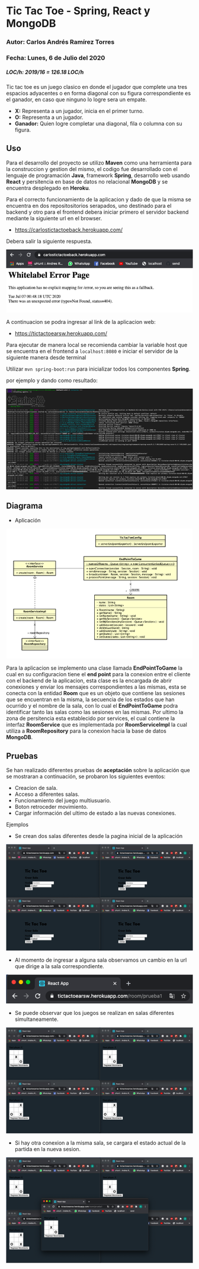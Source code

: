 # Tic Tac Toe - Spring, React y MongoDB 
### Autor: Carlos Andrés Ramírez Torres
### Fecha: Lunes, 6 de Julio del 2020
##### LOC/h: 2019/16 = 126.18 LOC/h

Tic tac toe es un juego clasico en donde el jugador que complete una tres espacios adyacentes o en forma diagonal con su figura correspondiente es el ganador, en caso que ninguno lo logre sera un empate.

* **X:** Representa a un jugador, inicia en el primer turno.
* **O:** Representa a un jugador.
* **Ganador:** Quien logre completar una diagonal, fila o columna con su figura.

## Uso 

Para el desarrollo del proyecto se utilizo **Maven** como una herramienta para la construccion y gestion del mismo, el codigo fue desarrollado con el lenguaje de programación **Java**, framework **Spring**, desarrollo web usando **React** y persitencia en base de datos no relacional **MongoDB** y se encuentra desplegado en **Heroku**.

Para el correcto funcionamiento de la aplicacion y dado de que la misma se encuentra en dos repositositorios serapados, uno destinado para el backend y otro para el frontend debera iniciar primero el servidor backend mediante la siguiente url en el browser.

- https://carlostictactoeback.herokuapp.com/

Debera salir la siguiente respuesta.

![Texto alternativo](https://github.com/CAndresRa/tictactoe-backend/blob/master/imgReadme/Screen%20Shot%202020-07-06%20at%207.48.29%20PM.png)

A continuacion se podra ingresar al link de la aplicacion web:

- https://tictactoearsw.herokuapp.com/

Para ejecutar de manera local se recomienda cambiar la variable host que se encuentra en el frontend a `localhost:8080` e iniciar el servidor de la siguiente manera desde terminal 

Utilizar `mvn spring-boot:run` para inicializar todos los componentes **Spring**.

por ejemplo y dando como resultado:

![Texto alternativo](https://github.com/CAndresRa/tictactoe-backend/blob/master/imgReadme/Screen%20Shot%202020-07-06%20at%207.41.37%20PM.png)


## Diagrama

* Aplicación 

![Texto alternativo](https://github.com/CAndresRa/tictactoe-backend/blob/master/imgReadme/Screen%20Shot%202020-07-06%20at%207.02.05%20PM.png)

Para la aplicacion se implemento una clase llamada **EndPointToGame** la cual en su configuracion tiene el **end point** para la conexion entre el cliente con el backend de la aplicacion, esta clase es la encargada de abrir conexiones y enviar los mensajes correspondientes a las mismas, esta se conecta con la entidad **Room** que es un objeto que contiene las sesiones que se encuentran en la misma, la secuencia de los estados que han ocurrido y el nombre de la sala, con lo cual el **EndPointToGame** podra identificar tanto las salas como las sesiones en las mismas. Por ultimo la zona de persitencia esta establecido por services, el cual contiene la interfaz **RoomService** que es implementada por **RoomServiceImpl** la cual utiliza a **RoomRepository** para la conexion hacia la base de datos **MongoDB**.


## Pruebas 

Se han realizado diferentes pruebas de **aceptación** sobre la aplicación que se mostraran a continuación, se probaron los siguientes eventos:

* Creacion de sala.
* Acceso a diferentes salas.
* Funcionamiento del juego multiusuario.
* Boton retroceder movimiento.
* Cargar información del ultimo de estado a las nuevas conexiones.

Ejemplos

* Se crean dos salas diferentes desde la pagina inicial de la aplicación

![](https://github.com/CAndresRa/tictactoe-backend/blob/master/imgReadme/Screen%20Shot%202020-07-06%20at%207.27.19%20PM.png)

* Al momento de ingresar a alguna sala observamos un cambio en la url que dirige a la sala correspondiente.

![](https://github.com/CAndresRa/tictactoe-backend/blob/master/imgReadme/Screen%20Shot%202020-07-06%20at%207.27.48%20PM.png)

* Se puede observar que los juegos se realizan en salas diferentes simultaneamente.

![](https://github.com/CAndresRa/tictactoe-backend/blob/master/imgReadme/Screen%20Shot%202020-07-06%20at%207.28.32%20PM.png)

* Si hay otra conexion a la misma sala, se cargara el estado actual de la partida en la nueva sesion.

![](https://github.com/CAndresRa/tictactoe-backend/blob/master/imgReadme/Screen%20Shot%202020-07-06%20at%207.29.21%20PM.png)
